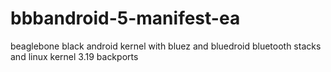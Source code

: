 # bbbandroid-5-manifest-ea

beaglebone black android kernel with bluez and bluedroid bluetooth stacks and linux kernel 3.19 backports
